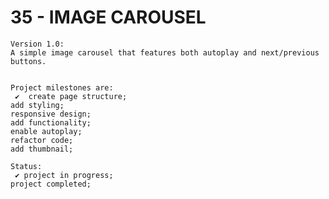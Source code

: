 # 35 - IMAGE CAROUSEL

    Version 1.0:
    A simple image carousel that features both autoplay and next/previous buttons.


    Project milestones are:
     ✔  create page structure;
    add styling;
    responsive design;
    add functionality;
    enable autoplay;
    refactor code;
    add thumbnail;

    Status:
     ✔ project in progress;
    project completed;
